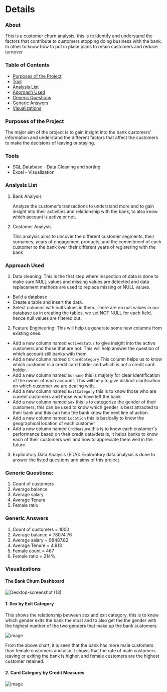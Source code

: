 # Details

### About

This is a customer churn analysis, this is to identify and understand the factors that contribute to customers stopping doing business with the bank. In other to know how to put in place plans to retain customers and reduce turnover

### Table of Contents
- [Purposes of the Project](#purposes-of-the-project)
- [Tool](#tools)
- [Analysis List](#analysis-list)
- [Approach Used](#approach-used)
- [Generic Questions](#generic-questions)
- [Generic Answers](#generic-answers)
- [Visualizations](#visualizations)

### Purposes of the Project

The major aim of the project is to gain insight into the bank customers’ information and understand the different factors that affect the customers to make the decisions of leaving or staying.

### Tools
- SQL Database - Data Cleaning and sorting
- Excel - Visualization

### Analysis List

1. Bank Analysis
   
   Analyze the customer’s transactions to understand more and to gain insight into their activities and relationship with the bank, to also know which account is active or not.

2. Customer Analysis

   This analysis aims to uncover the different customer segments, their surnames, years of engagement products, and the commitment of each customer to the bank over their different years of registering with the bank

### Approach Used

1. Data cleaning:
This is the first step where inspection of data is done to make sure NULL values and missing values are detected and data replacement methods are used to replace missing or NULL values.
- Build a database
- Create a table and insert the data.
- Select columns with null values in them. There are no null values in our database as in creating the tables, we set NOT NULL for each field, hence null values are filtered out.

2. Feature Engineering:
This will help us generate some new columns from existing ones.
- Add a new column named `ActiveStatus` to give insight into the active customers and those that are not. This will help answer the question of which account still banks with them
- Add a new column named `CrCardCategory` This column helps us to know which customer is a credit card holder and which is not a credit card holder.
- Add a new column named `Surname` this is majorly for clear identification of the owner of each account. This will help to give distinct clarification on which customer we are dealing with.
- Add a new column named `ExitCategory` this is to know those who are current customers and those who have left the bank
- Add a new column named `Sex` this is to categorize the gender of their customers, this can be used to know which gender is best attracted to their bank and this can help the bank know the next line of action.
- Add a new column named `Location` this is basically to know the geographical location of each customer
- Add a new column named `CrdMeasure` this is to know each customer's performance based on their credit data/details, it helps banks to know each of their customers well and how to appreciate them well in the future.

3. Exploratory Data Analysis (EDA):
Exploratory data analysis is done to answer the listed questions and aims of this project.

### Generic Questions:
1.	Count of customers
2.	Average balance
3.	Average salary
4.	Average Tenure
5.	Female ratio

### Generic Answers
1.	Count of customers = 1000
2.	Average balance = 78074.76
3.	Average salary = 98487.82
4.	Average Tenure = 4.918
5.	Female count = 467
6.	Female ratio = 214%

### Visualizations
#### The Bank Churn Dashboard

![Desktop-screenshot (13)](https://github.com/user-attachments/assets/e8a33028-149e-4024-b184-b4fada18dc31)

#### 1. Sex by Exit Category

This shows the relationship between sex and exit category, this is to know which gender exits the bank the most and to also get the the gender with the highest number of the two genders that make up the bank customers.

![image](https://github.com/user-attachments/assets/7c24e0d4-cde5-4dde-8748-d2e4cea291f0)

From the above chart, it is seen that the bank has more male customers than female customers and also it shows that the rate of male customers leaving or exiting the bank is higher, and female customers are the highest customer retained.

#### 2. Card Category by Credit Measures



![image](https://github.com/user-attachments/assets/90df9301-c597-4013-ab26-f03c192c234f)
